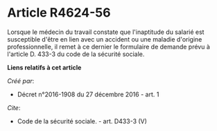 # Article R4624-56

Lorsque le médecin du travail constate que l'inaptitude du salarié est susceptible d'être en lien avec un accident ou une
maladie d'origine professionnelle, il remet à ce dernier le formulaire de demande prévu à l'article D. 433-3 du code de la
sécurité sociale.

**Liens relatifs à cet article**

_Créé par_:

  - Décret n°2016-1908 du 27 décembre 2016 - art. 1

_Cite_:

  - Code de la sécurité sociale. - art. D433-3 (V)
